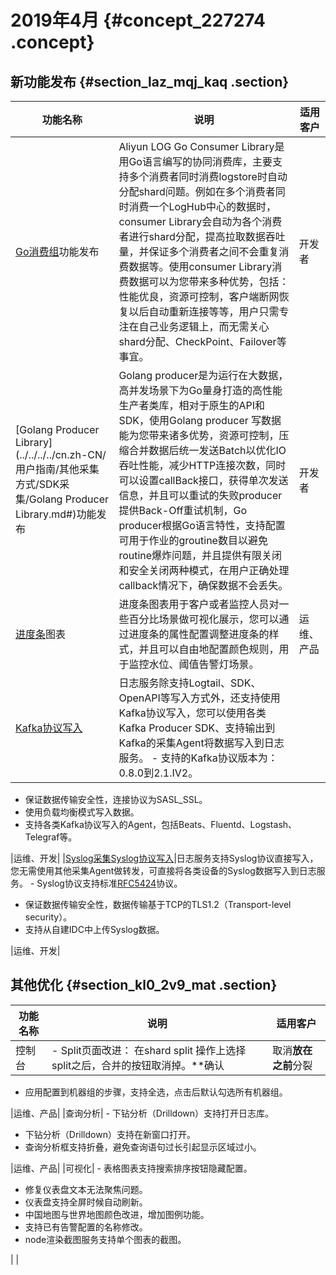 # 2019年4月 {#concept_227274 .concept}

## 新功能发布 {#section_laz_mqj_kaq .section}

|功能名称|说明|适用客户|
|----|--|----|
|[Go消费组](https://yq.aliyun.com/articles/693820)功能发布|Aliyun LOG Go Consumer Library是用Go语言编写的协同消费库，主要支持多个消费者同时消费logstore时自动分配shard问题。例如在多个消费者同时消费一个LogHub中心的数据时，consumer Library会自动为各个消费者进行shard分配，提高拉取数据吞吐量，并保证多个消费者之间不会重复消费数据等。使用consumer Library消费数据可以为您带来多种优势，包括：性能优良，资源可控制，客户端断网恢复以后自动重新连接等等，用户只需专注在自己业务逻辑上，而无需关心shard分配、CheckPoint、Failover等事宜。|开发者|
|[Golang Producer Library](../../../../cn.zh-CN/用户指南/其他采集方式/SDK采集/Golang Producer Library.md#)功能发布|Golang producer是为运行在大数据，高并发场景下为Go量身打造的高性能生产者类库，相对于原生的API和SDK，使用Golang producer 写数据能为您带来诸多优势，资源可控制，压缩合并数据后统一发送Batch以优化IO吞吐性能，减少HTTP连接次数，同时可以设置callBack接口，获得单次发送信息，并且可以重试的失败producer 提供Back-Off重试机制，Go producer根据Go语言特性，支持配置可用于作业的groutine数目以避免routine爆炸问题，并且提供有限关闭和安全关闭两种模式，在用户正确处理callback情况下，确保数据不会丢失。|开发者|
|[进度条](../../../../cn.zh-CN/用户指南/可视化分析/分析图表/进度条.md#)图表|进度条图表用于客户或者监控人员对一些百分比场景做可视化展示，您可以通过进度条的属性配置调整进度条的样式，并且可以自由地配置颜色规则，用于监控水位、阈值告警灯场景。|运维、产品|
|[Kafka协议写入](../../../../cn.zh-CN/用户指南/其他采集方式/Kafka协议写入.md#)|日志服务除支持Logtail、SDK、OpenAPI等写入方式外，还支持使用Kafka协议写入，您可以使用各类Kafka Producer SDK、支持输出到Kafka的采集Agent将数据写入到日志服务。 -   支持的Kafka协议版本为：0.8.0到2.1.IV2。
-   保证数据传输安全性，连接协议为SASL\_SSL。
-   使用负载均衡模式写入数据。
-   支持各类Kafka协议写入的Agent，包括Beats、Fluentd、Logstash、Telegraf等。

 |运维、开发|
|[Syslog采集](../../../../cn.zh-CN/用户指南/其他采集方式/Syslog协议写入.md#)[Syslog协议写入](../../../../cn.zh-CN/用户指南/其他采集方式/Syslog协议写入.md#)|日志服务支持Syslog协议直接写入，您无需使用其他采集Agent做转发，可直接将各类设备的Syslog数据写入到日志服务。 -   Syslog协议支持标准[RFC5424](https://tools.ietf.org/html/rfc5424)协议。
-   保证数据传输安全性，数据传输基于TCP的TLS1.2（Transport-level security）。
-   支持从自建IDC中上传Syslog数据。

 |运维、开发|

## 其他优化 {#section_kl0_2v9_mat .section}

|功能名称|说明|适用客户|
|----|--|----|
|控制台| -   Split页面改进： 在shard split 操作上选择split之后，合并的按钮取消掉。**确认|取消**放在之前**分裂|合并**的位置。
-   应用配置到机器组的步骤，支持全选，点击后默认勾选所有机器组。

 |运维、产品|
|查询分析| -   下钻分析（Drilldown）支持打开日志库。
-   下钻分析（Drilldown）支持在新窗口打开。
-   查询分析框支持折叠，避免查询语句过长引起显示区域过小。

 |运维、产品|
|可视化| -   表格图表支持搜索排序按钮隐藏配置。
-   修复仪表盘文本无法聚焦问题。
-   仪表盘支持全屏时候自动刷新。
-   中国地图与世界地图颜色改进，增加图例功能。
-   支持已有告警配置的名称修改。
-   node渲染截图服务支持单个图表的截图。

 | |

